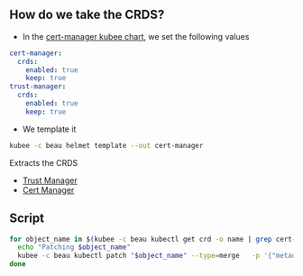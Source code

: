 

## How do we take the CRDS?

* In the [cert-manager kubee chart](../../cert-manager/README.md), we set the following values
```yaml
cert-manager:
  crds:
    enabled: true
    keep: true
trust-manager:
  crds:
    enabled: true
    keep: true
```
* We template it
```bash
kubee -c beau helmet template --out cert-manager
```
Extracts the CRDS
* [Trust Manager](../templates/crd-trust.cert-manager.io_bundles.yaml)
* [Cert Manager](../templates/crds.yaml)

## Script

```bash
for object_name in $(kubee -c beau kubectl get crd -o name | grep cert-manager.io); do
  echo "Patching $object_name"
  kubee -c beau kubectl patch "$object_name" --type=merge   -p '{"metadata": { "annotations": {"meta.helm.sh/release-name": "cert-manager-crds"}}}'
done
```